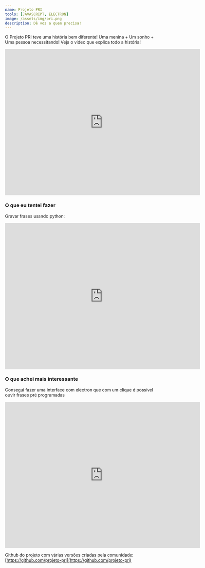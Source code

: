 ```yaml
---
name: Projeto PRI
tools: [JAVASCRIPT, ELECTRON]
image: /assets/img/pri.png
description: Dê voz a quem precisa!
---
```


O Projeto PRI teve uma história bem diferente! Uma menina + Um sonho + Uma pessoa necessitando!
Veja o video que explica todo a história!

<iframe width="640" height="480" src="https://www.youtube.com/embed/SLZFqMDMtJQ" frameborder="0" allow="accelerometer; autoplay; clipboard-write; encrypted-media; gyroscope; picture-in-picture" allowfullscreen></iframe>

### O que eu tentei fazer
Gravar frases usando python:

<iframe width="640" height="480" src="https://www.youtube.com/embed/4oCHtqKj35s" frameborder="0" allow="accelerometer; autoplay; clipboard-write; encrypted-media; gyroscope; picture-in-picture" allowfullscreen></iframe>

### O que achei mais interessante
Consegui fazer uma interface com electron que com um clique é possível ouvir frases pré programadas

<iframe width="640" height="480" src="https://www.youtube.com/embed/9Ry2a8n-_VM" title="YouTube video player" frameborder="0" allow="accelerometer; autoplay; clipboard-write; encrypted-media; gyroscope; picture-in-picture" allowfullscreen></iframe>

Github do projeto com várias versões criadas pela comunidade: [https://github.com/projeto-pri](https://github.com/projeto-pri)
